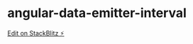 # angular-data-emitter-interval

[Edit on StackBlitz ⚡️](https://stackblitz.com/edit/angular-data-emitter-interval)